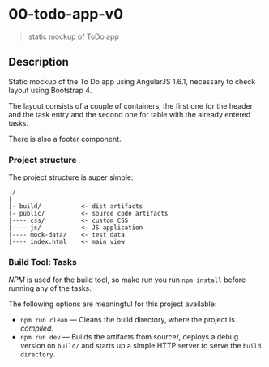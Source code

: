 # 00-todo-app-v0
> static mockup of ToDo app

## Description
Static mockup of the To Do app using AngularJS 1.6.1, necessary to check layout using Bootstrap 4.

The layout consists of a couple of containers, the first one for the header and the task entry and the second one for table with the already entered tasks.

There is also a footer component.

### Project structure

The project structure is super simple:

```
./
|
|- build/           <- dist artifacts
|- public/          <- source code artifacts
|---- css/          <- custom CSS
|---- js/           <- JS application
|---- mock-data/    <- test data
|---- index.html    <- main view
```

### Build Tool: Tasks

*NPM* is used for the build tool, so make run you run `npm install` before running any of the tasks.

The following options are meaningful for this project available:
+ `npm run clean` &mdash; Cleans the build directory, where the project is *compiled*.
+ `npm run dev` &mdash; Builds the artifacts from source/, deploys a debug version on `build/` and starts up a simple HTTP server to serve the `build directory`.
